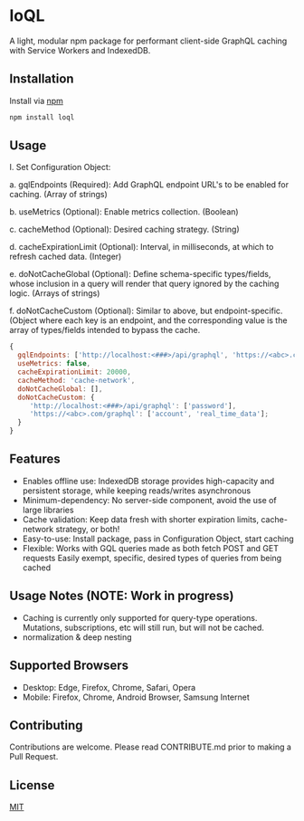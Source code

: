 # loQL

A light, modular npm package for performant client-side GraphQL caching with Service Workers and IndexedDB.

## Installation

Install via [npm](https://www.npmjs.com/package/loql) 

```bash
npm install loql
```

## Usage

I. Set Configuration Object:

a. gqlEndpoints (Required): Add GraphQL endpoint URL's to be enabled for caching. (Array of strings)

b. useMetrics (Optional): Enable metrics collection. (Boolean)

c. cacheMethod (Optional): Desired caching strategy. (String)

d. cacheExpirationLimit (Optional): Interval, in milliseconds, at which to refresh cached data. (Integer)

e. doNotCacheGlobal (Optional): Define schema-specific types/fields, whose inclusion in a query will render that query ignored by the caching logic. (Arrays of strings)

f. doNotCacheCustom (Optional): Similar to above, but endpoint-specific. (Object where each key is an endpoint, and the corresponding value is the array of types/fields intended to bypass the cache.

```javascript
{
  gqlEndpoints: ['http://localhost:<###>/api/graphql', 'https://<abc>.com/graphql'],
  useMetrics: false,
  cacheExpirationLimit: 20000,
  cacheMethod: 'cache-network',
  doNotCacheGlobal: [],
  doNotCacheCustom: {
     'http://localhost:<###>/api/graphql': ['password'],
     'https://<abc>.com/graphql': ['account', 'real_time_data'];
  }
}
```

## Features
- Enables offline use: IndexedDB storage provides high-capacity and persistent storage, while keeping reads/writes asynchronous
- Minimum-dependency: No server-side component, avoid the use of large libraries
- Cache validation: Keep data fresh with shorter expiration limits, cache-network strategy, or both!
- Easy-to-use: Install package, pass in Configuration Object, start caching
- Flexible: Works with GQL queries made as both fetch POST and GET requests
  Easily exempt, specific, desired types of queries from being cached

## Usage Notes (NOTE: Work in progress)
- Caching is currently only supported for query-type operations. Mutations, subscriptions, etc will still run,
  but will not be cached. 
- normalization & deep nesting

## Supported Browsers
- Desktop: Edge, Firefox, Chrome, Safari, Opera
- Mobile: Firefox, Chrome, Android Browser, Samsung Internet

## Contributing
Contributions are welcome. Please read CONTRIBUTE.md prior to making a Pull Request.

## License
[MIT](https://choosealicense.com/licenses/mit/)